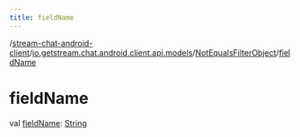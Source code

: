 ```yaml
---
title: fieldName
---
```

/[stream-chat-android-client](../../index.md)/[io.getstream.chat.android.client.api.models](../index.md)/[NotEqualsFilterObject](index.md)/[fieldName](fieldName.md)  
  
  
  
# fieldName  
val [fieldName](fieldName.md): [String](https://kotlinlang.org/api/latest/jvm/stdlib/kotlin/-string/index.html)
